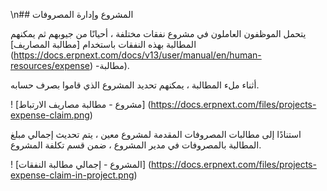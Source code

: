 \n## المشروع وإدارة المصروفات

يتحمل الموظفون العاملون في مشروع نفقات مختلفة ، أحيانًا من جيوبهم ثم يمكنهم المطالبة بهذه النفقات باستخدام [مطالبة المصاريف] (https://docs.erpnext.com/docs/v13/user/manual/en/human-resources/expense) -مطالبة).

أثناء ملء المطالبة ، يمكنهم تحديد المشروع الذي قاموا بصرف حسابه.

! [مشروع - مطالبة مصاريف الارتباط] (https://docs.erpnext.com/files/projects-expense-claim.png)

استنادًا إلى مطالبات المصروفات المقدمة لمشروع معين ، يتم تحديث إجمالي مبلغ المطالبة بالمصروفات في مدير المشروع ، ضمن قسم تكلفة المشروع.

! [المشروع - إجمالي مطالبة النفقات] (https://docs.erpnext.com/files/projects-expense-claim-in-project.png)